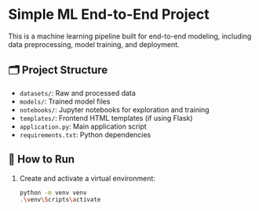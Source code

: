 # Simple ML End-to-End Project

This is a machine learning pipeline built for end-to-end modeling, including data preprocessing, model training, and deployment.

## 🗂️ Project Structure

- `datasets/`: Raw and processed data
- `models/`: Trained model files
- `notebooks/`: Jupyter notebooks for exploration and training
- `templates/`: Frontend HTML templates (if using Flask)
- `application.py`: Main application script
- `requirements.txt`: Python dependencies

## 🚀 How to Run

1. Create and activate a virtual environment:
   ```bash
   python -m venv venv
   .\venv\Scripts\activate
